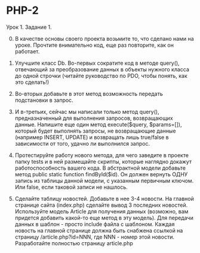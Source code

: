 # PHP-2

Урок 1. Задание 1.

0. В качестве основы своего проекта возьмите то, что сделано нами на уроке. Прочтите внимательно код, еще раз повторите, как он работает.

1. Улучшите класс Db.
Во-первых сократите код в методе query(), отвечающий за преобразование данных в объекты нужного класса до одной строчки
 (читайте руководство по PDO, чтобы понять, как это сделать!)

2. Во-вторых добавьте в этот метод возможность передать подстановки в запрос.

3. И в-третьих, сейчас мы написали только метод query(), предназначенный для выполнения запросов, возвращающих данные.
Напишите еще один метод execute($query, $params=[]), который будет выполнять запросы,
не возвращающие данные (например INSERT, UPDATE) и возвращать лишь true/false в зависимости от того,
удачно ли выполнился запрос.

4. Протестируйте работу нового метода, для чего заведите в проекте папку tests и в ней размещайте скрипты,
 которые наглядно докажут работоспособность вашего кода.
В абстрактной модели добавьте метод public static function findById($id).
 Он должен вернуть ОДНУ запись из таблицы данной модели, с указанным первичным ключом.
 Или false, если таковой записи не нашлось.

5. Сделайте таблицу новостей. Добавьте в нее 3-4 новости.
На главной странице сайта (index.php) сделайте вывод 3 последних новостей.
Используйте модель Article для получения данных (возможно, вам придется добавить какой-то еще метод в эту модель).
Для передачи данных в шаблон - просто include файла с шаблоном.
Каждая новость на главной странице должна быть снабжена ссылкой на страницу /article.php?id=NNN, где NNN - номер этой новости.
Разработайте полностью страницу article.php